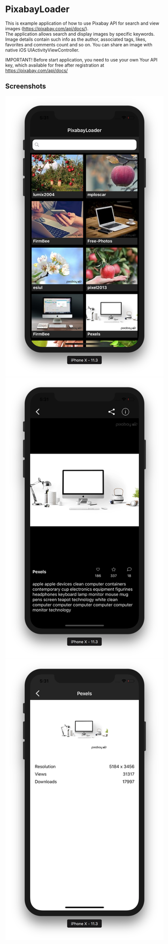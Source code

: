 # PixabayLoader
This is example application of how to use Pixabay API for search and view images (https://pixabay.com/api/docs/).  
The application allows search and display images by specific keywords. Image details contain such info as the author, associated tags, likes, favorites and comments count and so on. You can share an image with native iOS UIActivityViewController.

IMPORTANT! Before start application, you need to use your own Your API key, which available for free after registration at https://pixabay.com/api/docs/


## Screenshots
![Search](https://github.com/ksenia834/PixabayLoader/blob/master/Screenshots/Screen%20Shot%202018-06-14%20at%205.31.14%20PM.png)
![Preview](https://github.com/ksenia834/PixabayLoader/blob/master/Screenshots/Screen%20Shot%202018-06-14%20at%205.31.18%20PM.png)
![Details](https://github.com/ksenia834/PixabayLoader/blob/master/Screenshots/Screen%20Shot%202018-06-14%20at%205.31.23%20PM.png)


